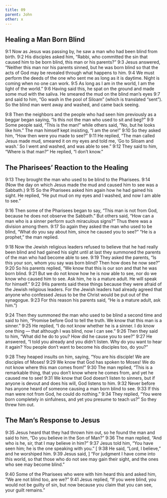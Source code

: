 ```yaml
---
title: 09
parent: John
other: x
---
```


## Healing a Man Born Blind

<a name="9:1">9:1</a> Now as Jesus was passing by, he saw a man who had been blind from birth. <a name="9:2">9:2</a> His disciples asked him, “Rabbi, who committed the sin that caused him to be born blind, this man or his parents?” <a name="9:3">9:3</a> Jesus answered, “Neither this man nor his parents sinned, but he was born blind so that the acts of God may be revealed through what happens to him. <a name="9:4">9:4</a> We must perform the deeds of the one who sent me as long as it is daytime. Night is coming when no one can work. <a name="9:5">9:5</a> As long as I am in the world, I am the light of the world.” <a name="9:6">9:6</a> Having said this, he spat on the ground and made some mud with the saliva. He smeared the mud on the blind man’s eyes <a name="9:7">9:7</a> and said to him, “Go wash in the pool of Siloam” (which is translated “sent”). So the blind man went away and washed, and came back seeing.

<a name="9:8">9:8</a> Then the neighbors and the people who had seen him previously as a beggar began saying, “Is this not the man who used to sit and beg?” <a name="9:9">9:9</a> Some people said, “This is the man!” while others said, “No, but he looks like him.” The man himself kept insisting, “I am the one!” <a name="9:10">9:10</a> So they asked him, “How then were you made to see?” <a name="9:11">9:11</a> He replied, “The man called Jesus made mud, smeared it on my eyes and told me, ‘Go to Siloam and wash.’ So I went and washed, and was able to see.” <a name="9:12">9:12</a> They said to him, “Where is that man?” He replied, “I don’t know.”

## The Pharisees’ Reaction to the Healing

<a name="9:13">9:13</a> They brought the man who used to be blind to the Pharisees. <a name="9:14">9:14</a> (Now the day on which Jesus made the mud and caused him to see was a Sabbath.) <a name="9:15">9:15</a> So the Pharisees asked him again how he had gained his sight. He replied, “He put mud on my eyes and I washed, and now I am able to see.”

<a name="9:16">9:16</a> Then some of the Pharisees began to say, “This man is not from God, because he does not observe the Sabbath.” But others said, “How can a man who is a sinner perform such miraculous signs?” Thus there was a division among them. <a name="9:17">9:17</a> So again they asked the man who used to be blind, “What do you say about him, since he caused you to see?” “He is a prophet,” the man replied.

<a name="9:18">9:18</a> Now the Jewish religious leaders refused to believe that he had really been blind and had gained his sight until at last they summoned the parents of the man who had become able to see. <a name="9:19">9:19</a> They asked the parents, “Is this your son, whom you say was born blind? Then how does he now see?” <a name="9:20">9:20</a> So his parents replied, “We know that this is our son and that he was born blind. <a name="9:21">9:21</a> But we do not know how he is now able to see, nor do we know who caused him to see. Ask him, he is a mature adult. He will speak for himself.” <a name="9:22">9:22</a> (His parents said these things because they were afraid of the Jewish religious leaders. For the Jewish leaders had already agreed that anyone who confessed Jesus to be the Christ would be put out of the synagogue. <a name="9:23">9:23</a> For this reason his parents said, “He is a mature adult, ask him.”)

<a name="9:24">9:24</a> Then they summoned the man who used to be blind a second time and said to him, “Promise before God to tell the truth. We know that this man is a sinner.” <a name="9:25">9:25</a> He replied, “I do not know whether he is a sinner. I do know one thing — that although I was blind, now I can see.” <a name="9:26">9:26</a> Then they said to him, “What did he do to you? How did he cause you to see?” <a name="9:27">9:27</a> He answered, “I told you already and you didn’t listen. Why do you want to hear it again? You people don’t want to become his disciples too, do you?”

<a name="9:28">9:28</a> They heaped insults on him, saying, “You are his disciple! We are disciples of Moses! <a name="9:29">9:29</a> We know that God has spoken to Moses! We do not know where this man comes from!” <a name="9:30">9:30</a> The man replied, “This is a remarkable thing, that you don’t know where he comes from, and yet he caused me to see! <a name="9:31">9:31</a> We know that God doesn’t listen to sinners, but if anyone is devout and does his will, God listens to him. <a name="9:32">9:32</a> Never before has anyone heard of someone causing a man born blind to see. <a name="9:33">9:33</a> If this man were not from God, he could do nothing.” <a name="9:34">9:34</a> They replied, “You were born completely in sinfulness, and yet you presume to teach us?” So they threw him out.

## The Man’s Response to Jesus

<a name="9:35">9:35</a> Jesus heard that they had thrown him out, so he found the man and said to him, “Do you believe in the Son of Man?” <a name="9:36">9:36</a> The man replied, “And who is he, sir, that I may believe in him?” <a name="9:37">9:37</a> Jesus told him, “You have seen him; he is the one speaking with you.” [ <a name="9:38">9:38</a> He said, “Lord, I believe,” and he worshiped him. <a name="9:39">9:39</a> Jesus said, ] “For judgment I have come into this world, so that those who do not see may gain their sight, and the ones who see may become blind.”

<a name="9:40">9:40</a> Some of the Pharisees who were with him heard this and asked him, “We are not blind too, are we?” <a name="9:41">9:41</a> Jesus replied, “If you were blind, you would not be guilty of sin, but now because you claim that you can see, your guilt remains.”
